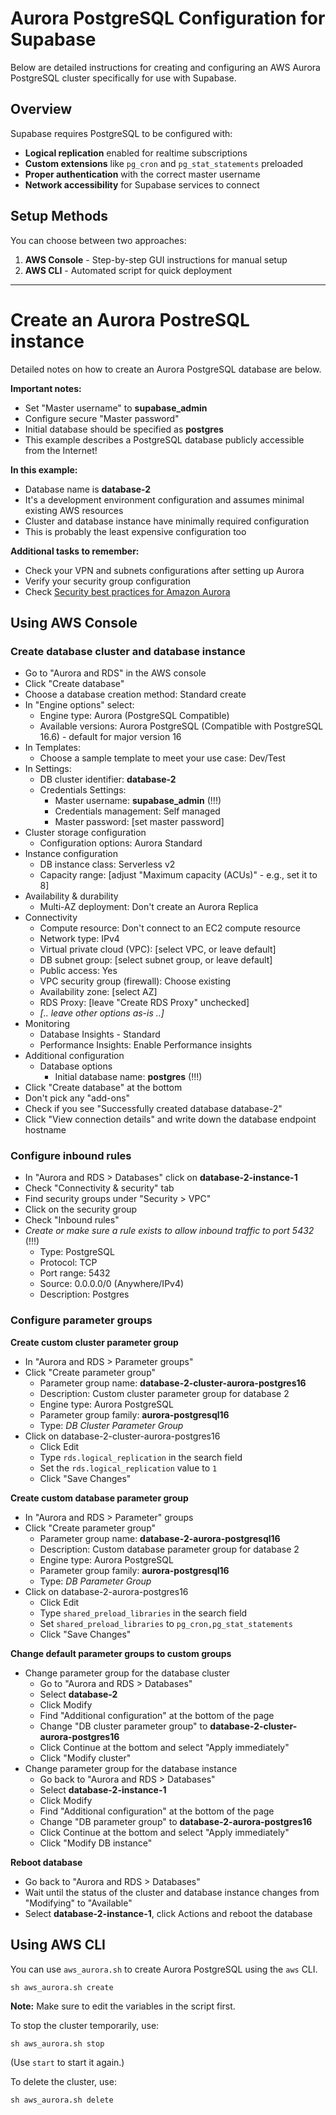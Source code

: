 # Aurora PostgreSQL Configuration for Supabase

Below are detailed instructions for creating and configuring an AWS Aurora PostgreSQL cluster specifically for use with Supabase.

## Overview

Supabase requires PostgreSQL to be configured with:
- **Logical replication** enabled for realtime subscriptions
- **Custom extensions** like `pg_cron` and `pg_stat_statements` preloaded
- **Proper authentication** with the correct master username
- **Network accessibility** for Supabase services to connect

## Setup Methods

You can choose between two approaches:
1. **AWS Console** - Step-by-step GUI instructions for manual setup
2. **AWS CLI** - Automated script for quick deployment

---

# Create an Aurora PostreSQL instance

Detailed notes on how to create an Aurora PostgreSQL database are below.

**Important notes:**

- Set "Master username" to **supabase_admin**
- Configure secure "Master password"
- Initial database should be specified as **postgres**
- This example describes a PostgreSQL database publicly accessible from the Internet!

**In this example:**

- Database name is **database-2**
- It's a development environment configuration and assumes minimal existing AWS resources
- Cluster and database instance have minimally required configuration
- This is probably the least expensive configuration too

**Additional tasks to remember:**

- Check your VPN and subnets configurations after setting up Aurora
- Verify your security group configuration
- Check [Security best practices for Amazon Aurora](https://docs.aws.amazon.com/AmazonRDS/latest/AuroraUserGuide/CHAP_BestPractices.Security.html)

## Using AWS Console

### Create database cluster and database instance

- Go to "Aurora and RDS" in the AWS console
- Click "Create database"
- Choose a database creation method: Standard create
- In "Engine options" select:
  - Engine type: Aurora (PostgreSQL Compatible)
  - Available versions: Aurora PostgreSQL (Compatible with PostgreSQL 16.6) - default for major version 16
- In Templates:
  - Choose a sample template to meet your use case: Dev/Test
- In Settings:
  - DB cluster identifier: **database-2**
  - Credentials Settings:
    - Master username: **supabase_admin** (!!!)
    - Credentials management: Self managed
    - Master password: [set master password]
- Cluster storage configuration
  - Configuration options: Aurora Standard
- Instance configuration
  - DB instance class: Serverless v2
  - Capacity range: [adjust "Maximum capacity (ACUs)" - e.g., set it to 8]
- Availability & durability
  - Multi-AZ deployment: Don't create an Aurora Replica
- Connectivity
  - Compute resource: Don't connect to an EC2 compute resource
  - Network type: IPv4
  - Virtual private cloud (VPC): [select VPC, or leave default]
  - DB subnet group: [select subnet group, or leave default]
  - Public access: Yes
  - VPC security group (firewall): Choose existing
  - Availability zone: [select AZ]
  - RDS Proxy: [leave "Create RDS Proxy" unchecked]
  - *[.. leave other options as-is ..]*
- Monitoring
  - Database Insights - Standard
  - Performance Insights: Enable Performance insights
- Additional configuration
  - Database options
    - Initial database name: **postgres** (!!!)
- Click "Create database" at the bottom
- Don't pick any "add-ons"
- Check if you see "Successfully created database database-2"
- Click "View connection details" and write down the database endpoint hostname

### Configure inbound rules

- In "Aurora and RDS > Databases" click on **database-2-instance-1**
- Check "Connectivity & security" tab
- Find security groups under "Security > VPC"
- Click on the security group
- Check "Inbound rules"
- *Create or make sure a rule exists to allow inbound traffic to port 5432* (!!!)
  - Type: PostgreSQL
  - Protocol: TCP
  - Port range: 5432
  - Source: 0.0.0.0/0 (Anywhere/IPv4)
  - Description: Postgres

### Configure parameter groups

**Create custom cluster parameter group**

- In "Aurora and RDS > Parameter groups"
- Click "Create parameter group"
  - Parameter group name: **database-2-cluster-aurora-postgres16**
  - Description: Custom cluster parameter group for database 2
  - Engine type: Aurora PostgreSQL
  - Parameter group family: **aurora-postgresql16**
  - Type: *DB Cluster Parameter Group*
- Click on database-2-cluster-aurora-postgres16
  - Click Edit
  - Type `rds.logical_replication` in the search field
  - Set the `rds.logical_replication` value to `1`
  - Click "Save Changes"

**Create custom database parameter group**

- In "Aurora and RDS > Parameter" groups
- Click "Create parameter group"
  - Parameter group name: **database-2-aurora-postgresql16**
  - Description: Custom database parameter group for database 2
  - Engine type: Aurora PostgreSQL
  - Parameter group family: **aurora-postgresql16**
  - Type: *DB Parameter Group*
- Click on database-2-aurora-postgres16
  - Click Edit
  - Type `shared_preload_libraries` in the search field
  - Set `shared_preload_libraries` to `pg_cron,pg_stat_statements`
  - Click "Save Changes"

**Change default parameter groups to custom groups**

- Change parameter group for the database cluster
  - Go to "Aurora and RDS > Databases"
  - Select **database-2**
  - Click Modify
  - Find "Additional configuration" at the bottom of the page
  - Change "DB cluster parameter group" to **database-2-cluster-aurora-postgres16**
  - Click Continue at the bottom and select "Apply immediately"
  - Click "Modify cluster"
- Change parameter group for the database instance
  - Go back to "Aurora and RDS > Databases"
  - Select **database-2-instance-1**
  - Click Modify
  - Find "Additional configuration" at the bottom of the page
  - Change "DB parameter group" to **database-2-aurora-postgres16**
  - Click Continue at the bottom and select "Apply immediately"
  - Click "Modify DB instance"

**Reboot database**

- Go back to "Aurora and RDS > Databases"
- Wait until the status of the cluster and database instance changes from "Modifying" to "Available"
- Select **database-2-instance-1**, click Actions and reboot the database

## Using AWS CLI

You can use `aws_aurora.sh` to create Aurora PostgreSQL using the `aws` CLI.

```
sh aws_aurora.sh create
```

**Note:** Make sure to edit the variables in the script first.

To stop the cluster temporarily, use:

```
sh aws_aurora.sh stop
```

(Use `start` to start it again.)

To delete the cluster, use:

```
sh aws_aurora.sh delete
```
